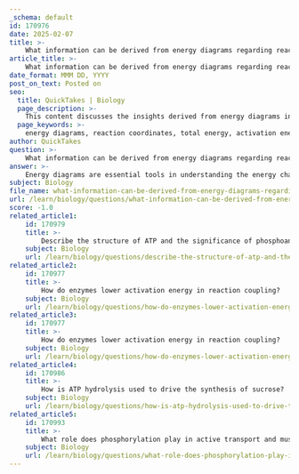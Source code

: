 ```yaml
---
_schema: default
id: 170976
date: 2025-02-07
title: >-
    What information can be derived from energy diagrams regarding reaction coordinates and total energy?
article_title: >-
    What information can be derived from energy diagrams regarding reaction coordinates and total energy?
date_format: MMM DD, YYYY
post_on_text: Posted on
seo:
  title: QuickTakes | Biology
  page_description: >-
    This content discusses the insights derived from energy diagrams in chemical reactions, including energy levels of reactants and products, activation energy, transition states, and thermodynamic favorability.
  page_keywords: >-
    energy diagrams, reaction coordinates, total energy, activation energy, transition state, Gibbs free energy, spontaneous reaction, non-spontaneous reaction, thermodynamic favorability, coupled reactions, chemical reactions, catalysts, metabolic pathways, reaction mechanisms
author: QuickTakes
question: >-
    What information can be derived from energy diagrams regarding reaction coordinates and total energy?
answer: >-
    Energy diagrams are essential tools in understanding the energy changes that occur during chemical reactions. They provide a visual representation of the relationship between the reaction coordinate (the progress of the reaction) and the total energy of the system. Here are the key pieces of information that can be derived from energy diagrams:\n\n1. **Energy Levels of Reactants and Products**: Energy diagrams display the energy of the reactants and products. If the products are at a lower energy level than the reactants, the reaction has a negative Gibbs free energy change (ΔG < 0), indicating that the reaction is spontaneous. Conversely, if the products are at a higher energy level, the reaction has a positive ΔG (ΔG > 0), suggesting that it is non-spontaneous under standard conditions.\n\n2. **Activation Energy**: The activation energy (Ea) is represented in energy diagrams as the energy difference between the reactants and the peak of the energy curve, known as the transition state. This peak represents the highest energy point that must be overcome for the reaction to proceed. A lower activation energy indicates that the reaction can occur more readily, often facilitated by catalysts (like enzymes), which lower the activation energy without altering the overall energy change of the reaction.\n\n3. **Transition State**: The transition state is a critical point in the reaction pathway where the reactants are transformed into products. It is characterized by a high-energy configuration and is often depicted as the peak in the energy diagram. Understanding the transition state is crucial for grasping how reactions occur and how they can be influenced by various factors, including temperature and the presence of catalysts.\n\n4. **Reaction Coupling**: In cases where a reaction has a positive ΔG, it can be coupled with a spontaneous reaction (negative ΔG) to drive the overall process forward. Energy diagrams can illustrate how these coupled reactions work together to achieve a favorable outcome, highlighting the importance of metabolic pathways in biological systems.\n\n5. **Thermodynamic Favorability**: The overall shape of the energy diagram can indicate whether a reaction is thermodynamically favorable or unfavorable. The difference in energy between reactants and products (ΔG) provides insight into the spontaneity of the reaction, while the activation energy informs about the rate at which the reaction can occur.\n\nIn summary, energy diagrams are invaluable for visualizing and understanding the energy changes associated with chemical reactions, including the roles of activation energy, transition states, and the thermodynamic favorability of reactions. They help elucidate the mechanisms of reactions and the factors that influence reaction rates and pathways.
subject: Biology
file_name: what-information-can-be-derived-from-energy-diagrams-regarding-reaction-coordinates-and-total-energy.md
url: /learn/biology/questions/what-information-can-be-derived-from-energy-diagrams-regarding-reaction-coordinates-and-total-energy
score: -1.0
related_article1:
    id: 170979
    title: >-
        Describe the structure of ATP and the significance of phosphoanhydride bonds.
    subject: Biology
    url: /learn/biology/questions/describe-the-structure-of-atp-and-the-significance-of-phosphoanhydride-bonds
related_article2:
    id: 170977
    title: >-
        How do enzymes lower activation energy in reaction coupling?
    subject: Biology
    url: /learn/biology/questions/how-do-enzymes-lower-activation-energy-in-reaction-coupling
related_article3:
    id: 170977
    title: >-
        How do enzymes lower activation energy in reaction coupling?
    subject: Biology
    url: /learn/biology/questions/how-do-enzymes-lower-activation-energy-in-reaction-coupling
related_article4:
    id: 170986
    title: >-
        How is ATP hydrolysis used to drive the synthesis of sucrose?
    subject: Biology
    url: /learn/biology/questions/how-is-atp-hydrolysis-used-to-drive-the-synthesis-of-sucrose
related_article5:
    id: 170993
    title: >-
        What role does phosphorylation play in active transport and muscle contraction?
    subject: Biology
    url: /learn/biology/questions/what-role-does-phosphorylation-play-in-active-transport-and-muscle-contraction
---
```


&nbsp;